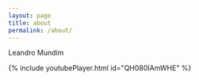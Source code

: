 ```yaml
---
layout: page
title: about
permalink: /about/
---
```


Leandro Mundim

{% include youtubePlayer.html id="QH080IAmWHE" %}
